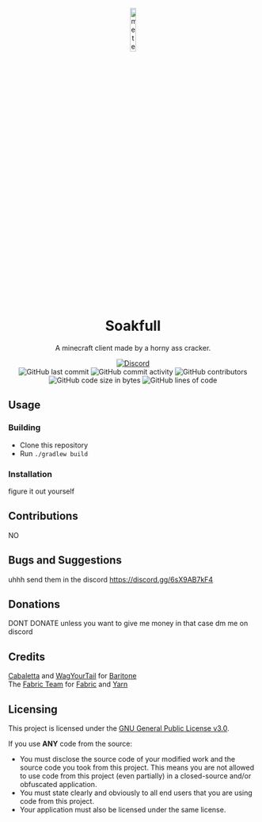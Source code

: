 
<p align="center">
<img src="https://encrypted-tbn3.gstatic.com/images?q=tbn:ANd9GcTYfdTmw7NmDrko2rdcmyFwGH-t5I3DLZAtdcYUH-lcEBfdhw_P8HMiMZ84cNPeel_zMDsqHxIeClIP1DvwdPKRoXE5bLC5-wzH5Aol3ew03Q" alt="meteor-client-logo" width="15%"/>
</p>

<h1 align="center">Soakfull</h1>
<p align="center">A minecraft client made by a horny ass cracker.</p>

<div align="center">
    <a href="https://discord.gg/6sX9AB7kF4"><img src="https://img.shields.io/discord/689197705683140636?logo=discord" alt="Discord"/></a>
    <br>
    <img src="https://img.shields.io/github/last-commit/MeteorDevelopment/meteor-client" alt="GitHub last commit"/>
    <img src="https://img.shields.io/github/commit-activity/w/MeteorDevelopment/meteor-client" alt="GitHub commit activity"/>
    <img src="https://img.shields.io/github/contributors/MeteorDevelopment/meteor-client" alt="GitHub contributors"/>
    <br>
    <img src="https://img.shields.io/github/languages/code-size/MeteorDevelopment/meteor-client" alt="GitHub code size in bytes"/>
    <img src="https://img.shields.io/endpoint?url=https://ghloc.vercel.app/api/MeteorDevelopment/meteor-client/badge?filter=.java$&label=lines%20of%20code&color=blue" alt="GitHub lines of code"/>
</div>

## Usage

### Building
- Clone this repository
- Run `./gradlew build`

### Installation
figure it out yourself

## Contributions
NO
## Bugs and Suggestions
uhhh send them in the discord https://discord.gg/6sX9AB7kF4

## Donations
DONT DONATE unless you want to give me money in that case dm me on discord

## Credits
[Cabaletta](https://github.com/cabaletta) and [WagYourTail](https://github.com/wagyourtail) for [Baritone](https://github.com/cabaletta/baritone)  
The [Fabric Team](https://github.com/FabricMC) for [Fabric](https://github.com/FabricMC/fabric-loader) and [Yarn](https://github.com/FabricMC/yarn)

## Licensing
This project is licensed under the [GNU General Public License v3.0](https://www.gnu.org/licenses/gpl-3.0.en.html). 

If you use **ANY** code from the source:
- You must disclose the source code of your modified work and the source code you took from this project. This means you are not allowed to use code from this project (even partially) in a closed-source and/or obfuscated application.
- You must state clearly and obviously to all end users that you are using code from this project.
- Your application must also be licensed under the same license.


